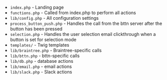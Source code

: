 * `index.php` - Landing page
* `functions.php` - Called from index.php to perform all actions
* `lib/config.php` - All configuration settings
* `process_button_push.php` - Handles the call from the bttn server after the button has been pressed
* `selection.php` - Handles the user selection email clickthrough when a button is set for selection mode
* `templates/` - Twig templates
* `lib/braintree.php` - Braintree-specific calls
* `lib/bttn.php` - bttn-specific calls
* `lib/db.php` - database actions
* `lib/email.php` - email actions
* `lib/slack.php` - Slack actions
